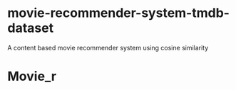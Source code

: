 # movie-recommender-system-tmdb-dataset
A content based movie recommender system using cosine similarity
# Movie_r
